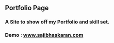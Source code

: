 ## Portfolio Page

### A Site to show off my Portfolio and skill set.

### Demo : www.sajibhaskaran.com
